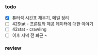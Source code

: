 ### todo
- [x] 튜터석 시간표 채우기, 메일 정리
- [ ] 42Stat - 프론트와 제공 데이터에 대한 이야기
- [ ] 42stat - crawling
- [ ] 이후 저녁 전 퇴근 ~

### review
<br>
